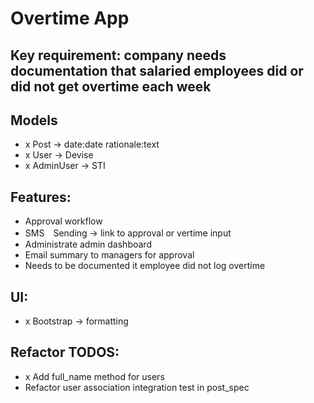 # Overtime App

## Key requirement: company needs documentation that salaried employees did or did not get overtime each week

## Models
- x Post -> date:date rationale:text
- x User -> Devise
- x AdminUser -> STI

## Features:
- Approval workflow
- SMS　Sending -> link to approval or vertime input
- Administrate admin dashboard
- Email summary to managers for approval
- Needs to be documented it employee did not log overtime

## UI:
- x Bootstrap -> formatting

## Refactor TODOS:
- x Add full_name method for users
- Refactor user association integration test in post_spec